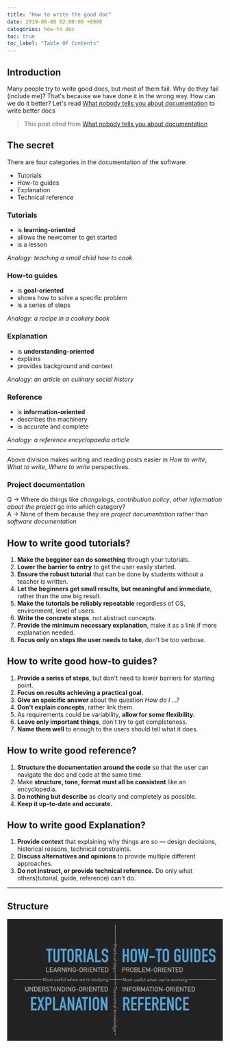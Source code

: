 ```yaml
---
title: "How to write the good doc"
date: 2019-06-08 02:00:00 +0900
categories: how-to doc
toc: true
toc_label: "Table Of Contents"
---
```


## Introduction
Many people try to write good docs, but most of them fail.
Why do they fail (include me)?
That's because we have done it in the wrong way.
How can we do it better?
Let's read [What nobody tells you about documentation](https://www.divio.com/blog/documentation/) to write better docs

> This post cited from [What nobody tells you about documentation](https://www.divio.com/blog/documentation/)

## The secret
There are four categories in the documentation of the software:
  - Tutorials
  - How-to guides
  - Explanation
  - Technical reference
  
### Tutorials
  - is **learning-oriented**
  - allows the newcomer to get started
  - is a lesson
  
*Analogy: teaching a small child how to cook*

### How-to guides
  - is **goal-oriented**
  - shows how to solve a specific problem
  - is a series of steps
  
*Analogy: a recipe in a cookery book*

### Explanation
  - is **understanding-oriented**
  - explains
  - provides background and context
  
*Analogy: an article on culinary social history*

### Reference
  - is **information-oriented**
  - describes the machinery
  - is accurate and complete

*Analogy: a reference encyclopaedia article*

---

Above division makes writing and reading posts easier in *How to write*, *What to write*, *Where to write* perspectives.

### Project documentation
Q $\to$ Where do things like *changelogs*, *contribution policy*, *other information about the project* go into which category?  
A $\to$ None of them because they are *project documentation* rather than *software documentation*

## How to write good tutorials?
1. **Make the begginer can do something** through your tutorials.
1. **Lower the barrier to entry** to get the user easily started.
1. **Ensure the robust tutorial** that can be done by students without a teacher is written.
1. **Let the beginners get small results, but meaningful and immediate**, rather than the one big result.
1. **Make the tutorials be reliably repeatable** regardless of OS, environment, level of users.
1. **Write the concrete steps**, not abstract concepts.
1. **Provide the minimum necessary explanation**, make it as a link if more explanation needed.
1. **Focus only on steps the user needs to take**, don't be too verbose. 

## How to write good how-to guides?
1. **Provide a series of steps**, but don't need to lower barriers for starting point.
1. **Focus on results achieving a practical goal.**
1. **Give an speicific answer** about the question *How do I ...?*
1. **Don't explain concepts**, rather link them.
1. As requirements could be variability, **allow for some flexibility.**
1. **Leave only important things**, don't try to get completeness.
1. **Name them well** to enough to the users should tell what it does.

## How to write good reference?
1. **Structure the documentation around the code** so that the user can navigate the doc and code at the same time.
1. Make **structure, tone, format must all be consistent** like an encyclopedia.
1. **Do nothing but describe** as clearly and completely as possible.
1. **Keep it up-to-date and accurate.**

## How to write good Explanation?
1. **Provide context** that explaining why things are so &mdash; design decisions, historical reasons, technical constraints. 
1. **Discuss alternatives and opinions** to provide multiple different approaches.
1. **Do not instruct, or provide technical reference.** Do only what others(tutorial, guide, reference) can't do.

---

## Structure
![scheme](/assets/img/2019/what_nobody_tells_you_about_documentation_extract_3001.webp)
